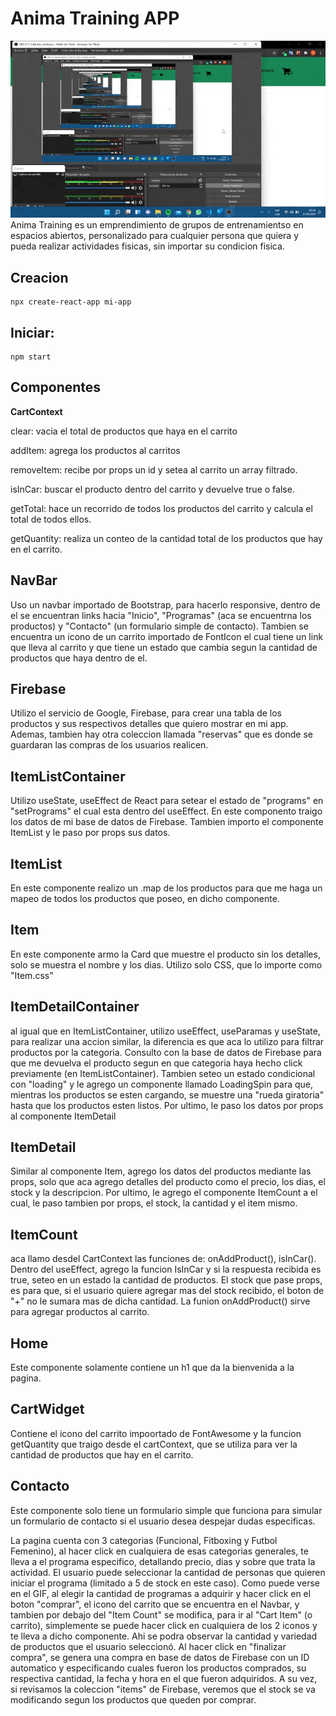 # Anima Training APP

![AnimaAPP](./gif/animaAPP.gif)
Anima Training es un emprendimiento de grupos de entrenamientso en espacios abiertos, personalizado para cualquier persona que quiera y pueda realizar actividades fisicas, sin importar su condicion fisica.


## Creacion
    npx create-react-app mi-app
## Iniciar:
    npm start


## **Componentes**

**CartContext**

clear: vacia el total de productos que haya en el carrito

addItem: agrega los productos al carritos

removeItem: recibe por props un id y setea al carrito un array filtrado.

isInCar: buscar el producto dentro del carrito y devuelve true o false.

getTotal: hace un recorrido de todos los productos del carrito y calcula el total de todos ellos.

getQuantity: realiza un conteo de la cantidad total de los productos que hay en el carrito.

## NavBar

Uso un navbar importado de Bootstrap, para hacerlo responsive, dentro de el se encuentran links hacia "Inicio", "Programas" (aca se encuentrna los productos) y "Contacto" (un formulario simple de contacto). Tambien se encuentra un icono de un carrito importado de FontIcon el cual tiene un link que lleva al carrito y que tiene un estado que cambia segun la cantidad de productos que haya dentro de el.

## Firebase

Utilizo el servicio de Google, Firebase, para crear una tabla de los productos y sus respectivos detalles que quiero mostrar en mi app. Ademas, tambien hay otra coleccion llamada "reservas" que es donde se guardaran las compras de los usuarios realicen. 

## ItemListContainer

Utilizo useState, useEffect de React para setear el estado de "programs" en "setPrograms" el cual esta dentro del useEffect.
En este componento traigo los datos de mi base de datos de Firebase. 
Tambien importo el componente ItemList y le paso por props sus datos.

## ItemList

En este componente realizo un .map de los productos para que me haga un mapeo de todos los productos que poseo, en dicho componente.

## Item

En este componente armo la Card que muestre el producto sin los detalles, solo se muestra el nombre y los dias. Utilizo solo CSS, que lo importe como "Item.css"


## ItemDetailContainer

al igual que en ItemListContainer, utilizo useEffect, useParamas y useState, para realizar una accion similar, la diferencia es que aca lo utilizo para filtrar productos por la categoria. Consulto con la base de datos de Firebase para que me devuelva el producto segun en que categoria haya hecho click previamente (en ItemListContainer). Tambien seteo un estado condicional con "loading" y le agrego un componente llamado LoadingSpin para que, mientras los productos se esten cargando, se muestre una "rueda giratoria" hasta que los productos esten listos. Por ultimo, le paso los datos por props al componente ItemDetail

## ItemDetail

Similar al componente Item, agrego los datos del productos mediante las props, solo que aca agrego detalles del producto como el precio, los dias, el stock y la descripcion. Por ultimo, le agrego el componente ItemCount a el cual, le paso tambien por props, el stock, la cantidad y el item mismo.

## ItemCount

aca llamo desdel CartContext las funciones de: onAddProduct(), isInCar().
Dentro del useEffect, agrego la funcion IsInCar y si la respuesta recibida es true, seteo en un estado la cantidad de productos. 
El stock que pase props, es para que, si el usuario quiere agregar mas del stock recibido, el boton de "+" no le sumara mas de dicha cantidad.
La funion onAddProduct() sirve para agregar productos al carrito.


## Home

Este componente solamente contiene un h1 que da la bienvenida a la pagina.

## CartWidget

Contiene el icono del carrito impoortado de FontAwesome y la funcion getQuantity que traigo desde el cartContext, que se utiliza para ver la cantidad de productos que hay en el carrito.


## Contacto

Este componente solo tiene un formulario simple que funciona para simular un formulario de contacto si el usuario desea despejar dudas especificas.












La pagina cuenta con 3 categorias (Funcional, Fitboxing y Futbol Femenino), al hacer click en cualquiera de esas categorias generales, te lleva a el programa especifico, detallando precio, dias y sobre que trata la actividad. El usuario puede seleccionar la cantidad de personas que quieren iniciar el programa (limitado a 5 de stock en este caso). Como puede verse en el GIF, al elegir la cantidad de programas a adquirir y hacer click en el boton "comprar", el icono del carrito que se encuentra en el Navbar, y tambien por debajo del "Item Count" se modifica, para ir al "Cart Item" (o carrito), simplemente se puede hacer click en cualquiera de los 2 iconos y te lleva a dicho componente. Ahi se podra observar la cantidad y variedad de productos que el usuario seleccionó. Al hacer click en "finalizar compra", se genera una compra en base de datos de Firebase con un ID automatico y especificando cuales fueron los productos comprados, su respectiva cantidad, la fecha y hora en el que fueron adquiridos. A su vez, si revisamos la coleccion "items" de Firebase, veremos que el stock se va modificando segun los productos que queden por comprar.